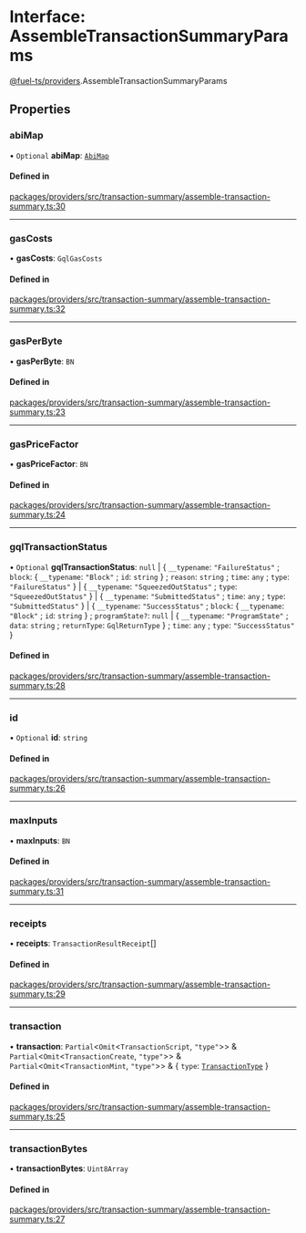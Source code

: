 # Interface: AssembleTransactionSummaryParams

[@fuel-ts/providers](/api/Providers/index.md).AssembleTransactionSummaryParams

## Properties

### abiMap

• `Optional` **abiMap**: [`AbiMap`](/api/Providers/index.md#abimap)

#### Defined in

[packages/providers/src/transaction-summary/assemble-transaction-summary.ts:30](https://github.com/FuelLabs/fuels-ts/blob/c441653b/packages/providers/src/transaction-summary/assemble-transaction-summary.ts#L30)

___

### gasCosts

• **gasCosts**: `GqlGasCosts`

#### Defined in

[packages/providers/src/transaction-summary/assemble-transaction-summary.ts:32](https://github.com/FuelLabs/fuels-ts/blob/c441653b/packages/providers/src/transaction-summary/assemble-transaction-summary.ts#L32)

___

### gasPerByte

• **gasPerByte**: `BN`

#### Defined in

[packages/providers/src/transaction-summary/assemble-transaction-summary.ts:23](https://github.com/FuelLabs/fuels-ts/blob/c441653b/packages/providers/src/transaction-summary/assemble-transaction-summary.ts#L23)

___

### gasPriceFactor

• **gasPriceFactor**: `BN`

#### Defined in

[packages/providers/src/transaction-summary/assemble-transaction-summary.ts:24](https://github.com/FuelLabs/fuels-ts/blob/c441653b/packages/providers/src/transaction-summary/assemble-transaction-summary.ts#L24)

___

### gqlTransactionStatus

• `Optional` **gqlTransactionStatus**: ``null`` \| { `__typename`: ``"FailureStatus"`` ; `block`: { `__typename`: ``"Block"`` ; `id`: `string`  } ; `reason`: `string` ; `time`: `any` ; `type`: ``"FailureStatus"``  } \| { `__typename`: ``"SqueezedOutStatus"`` ; `type`: ``"SqueezedOutStatus"``  } \| { `__typename`: ``"SubmittedStatus"`` ; `time`: `any` ; `type`: ``"SubmittedStatus"``  } \| { `__typename`: ``"SuccessStatus"`` ; `block`: { `__typename`: ``"Block"`` ; `id`: `string`  } ; `programState?`: ``null`` \| { `__typename`: ``"ProgramState"`` ; `data`: `string` ; `returnType`: `GqlReturnType`  } ; `time`: `any` ; `type`: ``"SuccessStatus"``  }

#### Defined in

[packages/providers/src/transaction-summary/assemble-transaction-summary.ts:28](https://github.com/FuelLabs/fuels-ts/blob/c441653b/packages/providers/src/transaction-summary/assemble-transaction-summary.ts#L28)

___

### id

• `Optional` **id**: `string`

#### Defined in

[packages/providers/src/transaction-summary/assemble-transaction-summary.ts:26](https://github.com/FuelLabs/fuels-ts/blob/c441653b/packages/providers/src/transaction-summary/assemble-transaction-summary.ts#L26)

___

### maxInputs

• **maxInputs**: `BN`

#### Defined in

[packages/providers/src/transaction-summary/assemble-transaction-summary.ts:31](https://github.com/FuelLabs/fuels-ts/blob/c441653b/packages/providers/src/transaction-summary/assemble-transaction-summary.ts#L31)

___

### receipts

• **receipts**: `TransactionResultReceipt`[]

#### Defined in

[packages/providers/src/transaction-summary/assemble-transaction-summary.ts:29](https://github.com/FuelLabs/fuels-ts/blob/c441653b/packages/providers/src/transaction-summary/assemble-transaction-summary.ts#L29)

___

### transaction

• **transaction**: `Partial`&lt;`Omit`&lt;`TransactionScript`, ``"type"``\>\> & `Partial`&lt;`Omit`&lt;`TransactionCreate`, ``"type"``\>\> & `Partial`&lt;`Omit`&lt;`TransactionMint`, ``"type"``\>\> & { `type`: [`TransactionType`](/api/Providers/TransactionType.md)  }

#### Defined in

[packages/providers/src/transaction-summary/assemble-transaction-summary.ts:25](https://github.com/FuelLabs/fuels-ts/blob/c441653b/packages/providers/src/transaction-summary/assemble-transaction-summary.ts#L25)

___

### transactionBytes

• **transactionBytes**: `Uint8Array`

#### Defined in

[packages/providers/src/transaction-summary/assemble-transaction-summary.ts:27](https://github.com/FuelLabs/fuels-ts/blob/c441653b/packages/providers/src/transaction-summary/assemble-transaction-summary.ts#L27)
